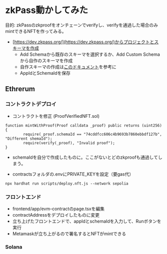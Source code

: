 # zkPass動かしてみた

目的: zkPassのzkproofをオンチェーンでverifyし、verifyを通過した場合のみmintできるNFTを作ってみる。

- [https://dev.zkpass.org/](https://dev.zkpass.org/)からプロジェクトとスキーマを作成
    - Add Schemaから既存のスキーマを選択するか、Add Custom Schemaから自作のスキーマを作成
    - 自作スキーマの作成は[このドキュメント](https://zkpass.gitbook.io/zkpass/developer-guides/extension-js-sdk/schema/quick-start-for-creating-custom-schema)を参考に
    - AppIdとSchemaIdを保存

## Ethrerum

### コントラクトデプロイ

- コントラクトを修正 (ProofVerifiedNFT.sol)
``` 
function mintWithProof(Proof calldata _proof) public returns (uint256) {
        require(_proof.schemaId == "74cddfcc606c4b9693b7860ebbdf127b", "Different shemaId");
        require(verify(_proof), "Invalid proof");
}
```
- schemaIdを自分で作成したものに。ここがないとどのzkproofも通過してしまう。

- contractsフォルダの.envにPRIVATE_KEYを設定（要gas代）

```
npx hardhat run scripts/deploy.nft.js --network sepolia
```

### フロントエンド

- frontend/app/evm-contractのpage.tsxを編集
- contractAddressをデプロイしたものに変更
- 立ち上げたフロントエンドで、appIdとschemaIdを入力して、Runボタンを実行
- Metamaskが立ち上がるので署名するとNFTがmintできる



### Solana